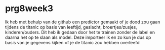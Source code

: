# prg8week3

Ik heb met behulp van de github een predictor gemaakt of je dood zou gaan tijdens de titanic op basis van leeftijd, geslacht, broertjes/zusjes, kinderen/ouders. Dit heb ik gedaan door het te trainen zonder de label en daarna het op te slaan als model. Deze importeer ik en zo kun je dus op basis van je gegevens kijken of je de titanic zou hebben overleefd
